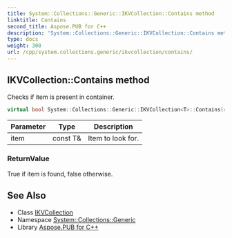 ```yaml
---
title: System::Collections::Generic::IKVCollection::Contains method
linktitle: Contains
second_title: Aspose.PUB for C++
description: 'System::Collections::Generic::IKVCollection::Contains method. Checks if item is present in container in C++.'
type: docs
weight: 300
url: /cpp/system.collections.generic/ikvcollection/contains/
---
```

## IKVCollection::Contains method


Checks if item is present in container.

```cpp
virtual bool System::Collections::Generic::IKVCollection<T>::Contains(const T &item) const override
```


| Parameter | Type | Description |
| --- | --- | --- |
| item | const T\& | Item to look for. |

### ReturnValue

True if item is found, false otherwise.

## See Also

* Class [IKVCollection](../)
* Namespace [System::Collections::Generic](../../)
* Library [Aspose.PUB for C++](../../../)
